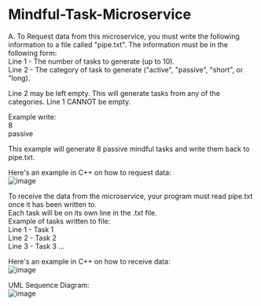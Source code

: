 # Mindful-Task-Microservice

A. To Request data from this microservice, you must write the following information to a file called "pipe.txt". The information must be in the following form:   
Line 1 - The number of tasks to generate (up to 10).   
Line 2 - The category of task to generate ("active", "passive", "short", or "long).    
  
Line 2 may be left empty. This will generate tasks from any of the categories. Line 1 CANNOT be empty.  

Example write:  
8  
passive  
   
This example will generate 8 passive mindful tasks and write them back to pipe.txt.  
  
Here's an example in C++ on how to request data:  
![image](https://github.com/user-attachments/assets/ef0f2d43-25f9-463c-9b2a-81be98ca5683)  

To receive the data from the microservice, your program must read pipe.txt once it has been written to.  
Each task will be on its own line in the .txt file.  
Example of tasks written to file:  
Line 1 - Task 1  
Line 2 - Task 2  
Line 3 - Task 3 ...  
  
Here's an example in C++ on how to receive data:   
![image](https://github.com/user-attachments/assets/a70ee527-7519-4dc3-b90e-15dc35cd4d32)  
  
UML Sequence Diagram:  
![image](https://github.com/user-attachments/assets/4ba75057-b833-4ec0-b2e1-b9084b211ed8)
